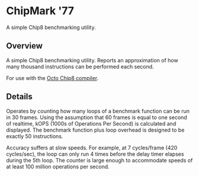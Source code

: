ChipMark '77
============

A simple Chip8 benchmarking utility.

## Overview
A simple Chip8 benchmarking utility. Reports an approximation of how many
thousand instructions can be performed each second.

For use with the [Octo Chip8 compiler](https://johnearnest.github.io/Octo/).

## Details
Operates by counting how many loops of a benchmark function can be run in 30 frames.
Using the assumption that 60 frames is equal to one second of realtime, kOPS (1000s
of Operations Per Second) is calculated and displayed. The benchmark function plus loop
overhead is designed to be exactly 50 instructions.

Accuracy suffers at slow speeds. For example, at 7 cycles/frame (420 cycles/sec), the
loop can only run 4 times before the delay timer elapses during the 5th loop. The counter
is large enough to accommodate speeds of at least 100 million operations per second.
